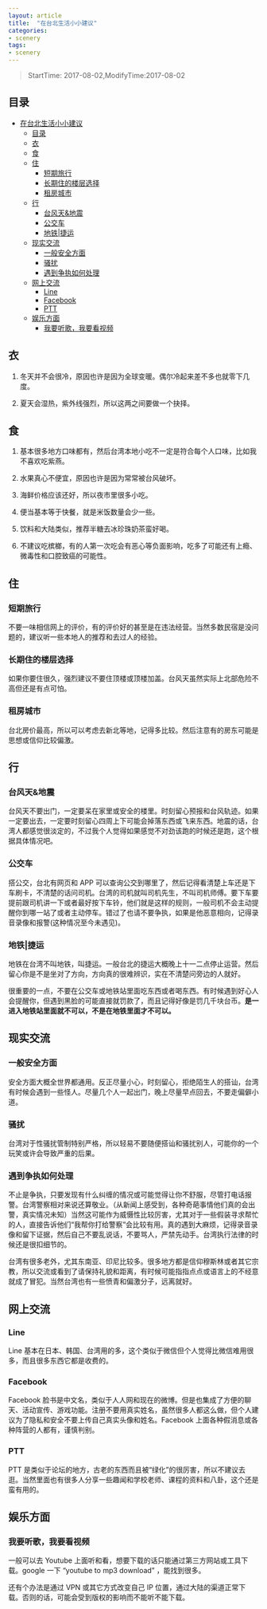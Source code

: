 ```yaml
---
layout: article
title:  "在台北生活小小建议"
categories:
- scenery
tags:
- scenery
---
```


> StartTime: 2017-08-02,ModifyTime:2017-08-02

<!---more--->

## 目录
<!-- TOC depthFrom:1 depthTo:6 withLinks:1 updateOnSave:1 orderedList:0 -->

- [在台北生活小小建议](#在台北生活小小建议)
	- [目录](#目录)
	- [衣](#衣)
	- [食](#食)
	- [住](#住)
		- [短期旅行](#短期旅行)
		- [长期住的楼层选择](#长期住的楼层选择)
		- [租房城市](#租房城市)
	- [行](#行)
		- [台风天&地震](#台风天地震)
		- [公交车](#公交车)
		- [地铁|捷运](#地铁捷运)
	- [现实交流](#现实交流)
		- [一般安全方面](#一般安全方面)
		- [骚扰](#骚扰)
		- [遇到争执如何处理](#遇到争执如何处理)
	- [网上交流](#网上交流)
		- [Line](#line)
		- [Facebook](#facebook)
		- [PTT](#ptt)
	- [娱乐方面](#娱乐方面)
		- [我要听歌，我要看视频](#我要听歌我要看视频)

<!-- /TOC -->

## 衣
1. 冬天并不会很冷，原因也许是因为全球变暖。偶尔冷起来差不多也就零下几度。

2. 夏天会湿热，紫外线强烈，所以这两之间要做一个抉择。

## 食
1. 基本很多地方口味都有，然后台湾本地小吃不一定是符合每个人口味，比如我不喜欢吃紫燕。

2. 水果真心不便宜，原因也许是因为常常被台风破坏。

3. 海鲜价格应该还好，所以夜市里很多小吃。

4. 便当基本等于快餐，就是米饭数量会少一些。

5. 饮料和大陆类似，推荐半糖去冰珍珠奶茶蛮好喝。

6. 不建议吃槟榔，有的人第一次吃会有恶心等负面影响，吃多了可能还有上瘾、微毒性和口腔致癌的可能性。


## 住
### 短期旅行
不要一味相信网上的评价，有的评价好的甚至是在违法经营。当然多数民宿是没问题的，建议听一些本地人的推荐和去过人的经验。
### 长期住的楼层选择
如果你要住很久，强烈建议不要住顶楼或顶楼加盖。台风天虽然实际上北部危险不高但还是有点可怕。
### 租房城市
台北房价最高，所以可以考虑去新北等地，记得多比较。然后注意有的房东可能是思想或信仰比较偏激。

## 行
### 台风天&地震
台风天不要出门，一定要呆在家里或安全的楼里。时刻留心预报和台风轨迹。如果一定要出去，一定要时刻留心四周上下可能会掉落东西或飞来东西。地震的话，台湾人都感觉很淡定的，不过我个人觉得如果感觉不对劲该跑的时候还是跑，这个根据具体情况吧。
### 公交车
搭公交，台北有网页和 APP 可以查询公交到哪里了，然后记得看清楚上车还是下车刷卡，不清楚的话问司机。台湾的司机就叫司机先生，不叫司机师傅。要下车要提前跟司机讲一下或者最好按下车铃，他们就是这样的规则，一般司机不会主动提醒你到哪一站了或者主动停车。错过了也请不要争执，如果是他恶意相向，记得录音录像和报警(这种情况至今未遇见)。

### 地铁|捷运
地铁在台湾不叫地铁，叫捷运。一般台北的捷运大概晚上十一二点停止运营。然后留心你是不是坐对了方向，方向真的很难辨识，实在不清楚问旁边的人就好。

很重要的一点，不要在公交车或地铁站里面吃东西或者喝东西。有时候遇到好心人会提醒你，但遇到黑脸的可能直接就罚款了，而且记得好像是罚几千块台币。**是一进入地铁站里面就不可以，不是在地铁里面才不可以。**

## 现实交流
### 一般安全方面
安全方面大概全世界都通用。反正尽量小心，时刻留心，拒绝陌生人的搭讪，台湾有时候会遇到一些怪人。尽量几个人一起出门，晚上尽量早点回去，不要走偏僻小道。

### 骚扰
台湾对于性骚扰管制特别严格，所以轻易不要随便搭讪和骚扰别人，可能你的一个玩笑或许会导致严重的后果。

### 遇到争执如何处理
不止是争执，只要发现有什么纠缠的情况或可能觉得让你不舒服，尽管打电话报警。台湾警察相对来说还算敬业。（从新闻上感受到，各种奇葩事情他们真的会出警，真实情况未知）当然这可能作为威慑性比较厉害，尤其对于一些假装寻求帮忙的人，直接告诉他们“我帮你打给警察”会比较有用。真的遇到大麻烦，记得录音录像和留下证据，然后自己不要乱说话，不要骂人，严禁先动手。台湾执行法律的时候还是很扣细节的。

台湾有很多老外，尤其东南亚、印尼比较多。很多地方都是信仰穆斯林或者其它宗教，所以交流或看到了请保持礼貌和距离，有时候可能指指点点或语言上的不经意就成了冒犯。当然台湾也有一些愤青和偏激分子，远离就好。

## 网上交流
### Line
Line 基本在日本、韩国、台湾用的多，这个类似于微信但个人觉得比微信难用很多，而且很多东西它都是收费的。
### Facebook
Facebook 脸书是中文名，类似于人人网和现在的微博。但是也集成了方便的聊天、活动宣传、游戏功能。注册不要用真实姓名，虽然很多人都这么做，但个人建议为了隐私和安全不要上传自己真实头像和姓名。Facebook 上面各种假消息或各种阵营的人都有，谨慎判别。
### PTT
PTT 是类似于论坛的地方，古老的东西而且被“绿化”的很厉害，所以不建议去逛。当然里面也有很多人分享一些趣闻和学校老师、课程的资料和八卦，这个还是蛮有用的。

## 娱乐方面
### 我要听歌，我要看视频
一般可以去 Youtube 上面听和看，想要下载的话只能通过第三方网站或工具下载。google 一下 “youtube to mp3
 download” ，能找到很多。

还有个办法是通过 VPN 或其它方式改变自己 IP 位置，通过大陆的渠道正常下载。否则的话，可能会受到版权的影响而不能听不能下载。
